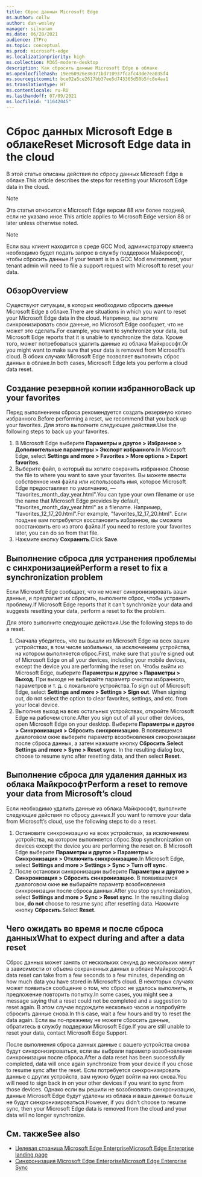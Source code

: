 ```yaml
---
title: Сброс данных Microsoft Edge
ms.author: collw
author: dan-wesley
manager: silvanam
ms.date: 06/28/2021
audience: ITPro
ms.topic: conceptual
ms.prod: microsoft-edge
ms.localizationpriority: high
ms.collection: M365-modern-desktop
description: Как сбросить данные Microsoft Edge в облаке
ms.openlocfilehash: 19ee60926e36371bd710937fcafc43de7ea035f4
ms.sourcegitcommit: bce02a5ce2617bb37ee5d743365d50b5fc8e4aa1
ms.translationtype: HT
ms.contentlocale: ru-RU
ms.lasthandoff: 07/09/2021
ms.locfileid: "11642045"
---
```

# <a name="reset-microsoft-edge-data-in-the-cloud"></a><span data-ttu-id="2e944-103">Сброс данных Microsoft Edge в облаке</span><span class="sxs-lookup"><span data-stu-id="2e944-103">Reset Microsoft Edge data in the cloud</span></span>

<span data-ttu-id="2e944-104">В этой статье описаны действия по сбросу данных Microsoft Edge в облаке.</span><span class="sxs-lookup"><span data-stu-id="2e944-104">This article describes the steps for resetting your Microsoft Edge data in the cloud.</span></span>

> [!NOTE]
> <span data-ttu-id="2e944-105">Эта статья относится к Microsoft Edge версии 88 или более поздней, если не указано иное.</span><span class="sxs-lookup"><span data-stu-id="2e944-105">This article applies to Microsoft Edge version 88 or later unless otherwise noted.</span></span>

> [!NOTE]
> <span data-ttu-id="2e944-106">Если ваш клиент находится в среде GCC Mod, администратору клиента необходимо будет подать запрос в службу поддержки Майкрософт, чтобы сбросить данные.</span><span class="sxs-lookup"><span data-stu-id="2e944-106">If your tenant is in a GCC Mod environment, your tenant admin will need to file a support request with Microsoft to reset your data.</span></span>

## <a name="overview"></a><span data-ttu-id="2e944-107">Обзор</span><span class="sxs-lookup"><span data-stu-id="2e944-107">Overview</span></span>

<span data-ttu-id="2e944-108">Существуют ситуации, в которых необходимо сбросить данные Microsoft Edge в облаке.</span><span class="sxs-lookup"><span data-stu-id="2e944-108">There are situations in which you want to reset your Microsoft Edge data in the cloud.</span></span> <span data-ttu-id="2e944-109">Например, вы хотите синхронизировать свои данные, но Microsoft Edge сообщает, что не может это сделать.</span><span class="sxs-lookup"><span data-stu-id="2e944-109">For example,  you want to synchronize your data, but Microsoft Edge reports that it is unable to synchronize the data.</span></span> <span data-ttu-id="2e944-110">Кроме того, может потребоваться удалить данные из облака Майкрософт.</span><span class="sxs-lookup"><span data-stu-id="2e944-110">Or you might want to make sure that your data is removed from Microsoft’s cloud.</span></span> <span data-ttu-id="2e944-111">В обоих случаях Microsoft Edge позволяет выполнить сброс данных в облаке.</span><span class="sxs-lookup"><span data-stu-id="2e944-111">In both cases, Microsoft Edge lets you perform a cloud data reset.</span></span>

## <a name="back-up-your-favorites"></a><span data-ttu-id="2e944-112">Создание резервной копии избранного</span><span class="sxs-lookup"><span data-stu-id="2e944-112">Back up your favorites</span></span>

<span data-ttu-id="2e944-113">Перед выполнением сброса рекомендуется создать резервную копию избранного.</span><span class="sxs-lookup"><span data-stu-id="2e944-113">Before performing a reset, we recommend that you back up your favorites.</span></span> <span data-ttu-id="2e944-114">Для этого выполните следующие действия.</span><span class="sxs-lookup"><span data-stu-id="2e944-114">Use the following steps to back up your favorites.</span></span>

1. <span data-ttu-id="2e944-115">В Microsoft Edge выберите **Параметры и другое > Избранное > Дополнительные параметры > Экспорт избранного**.</span><span class="sxs-lookup"><span data-stu-id="2e944-115">In Microsoft Edge, select **Settings and more > Favorites > More options > Export favorites**.</span></span>
2. <span data-ttu-id="2e944-116">Выберите файл, в который вы хотите сохранить избранное.</span><span class="sxs-lookup"><span data-stu-id="2e944-116">Choose the file to where you want to save your favorites.</span></span> <span data-ttu-id="2e944-117">Вы можете ввести собственное имя файла или использовать имя, которое Microsoft Edge предоставляет по умолчанию, — "favorites_month_day_year.html".</span><span class="sxs-lookup"><span data-stu-id="2e944-117">You can type your own filename or use the name that Microsoft Edge provides by default,  "favorites_month_day_year.html" as a filename.</span></span> <span data-ttu-id="2e944-118">Например, "favorites_12_17_20.html".</span><span class="sxs-lookup"><span data-stu-id="2e944-118">For example, "favorites_12_17_20.html".</span></span> <span data-ttu-id="2e944-119">Если позднее вам потребуется восстановить избранное, вы сможете восстановить его из этого файла.</span><span class="sxs-lookup"><span data-stu-id="2e944-119">If you need to restore your favorites later, you can do so from that file.</span></span>
3. <span data-ttu-id="2e944-120">Нажмите кнопку **Сохранить**.</span><span class="sxs-lookup"><span data-stu-id="2e944-120">Click **Save**.</span></span>

## <a name="perform-a-reset-to-fix-a-synchronization-problem"></a><span data-ttu-id="2e944-121">Выполнение сброса для устранения проблемы с синхронизацией</span><span class="sxs-lookup"><span data-stu-id="2e944-121">Perform a reset to fix a synchronization problem</span></span>

<span data-ttu-id="2e944-122">Если Microsoft Edge сообщает, что не может синхронизировать ваши данные, и предлагает их сбросить, выполните сброс, чтобы устранить проблему.</span><span class="sxs-lookup"><span data-stu-id="2e944-122">If Microsoft Edge reports that it can't synchronize your data and suggests resetting your data, perform a reset to fix the problem.</span></span>

<span data-ttu-id="2e944-123">Для этого выполните следующие действия.</span><span class="sxs-lookup"><span data-stu-id="2e944-123">Use the following steps to do a reset.</span></span>

1. <span data-ttu-id="2e944-124">Сначала убедитесь, что вы вышли из Microsoft Edge на всех ваших устройствах, в том числе мобильных, за исключением устройства, на котором выполняется сброс.</span><span class="sxs-lookup"><span data-stu-id="2e944-124">First, make sure that you’re signed out of Microsoft Edge on all your devices, including your mobile devices, except the device you are performing the reset on.</span></span> <span data-ttu-id="2e944-125">Чтобы выйти из Microsoft Edge, выберите **Параметры и другое > Параметры > Выход**. При выходе не выбирайте параметр очистки избранного, параметров и т. д. с локального устройства.</span><span class="sxs-lookup"><span data-stu-id="2e944-125">To sign out of Microsoft Edge, select **Settings and more > Settings > Sign out**. When signing out, do not select the option to clear favorites, settings, and etc. from your local device.</span></span>
2. <span data-ttu-id="2e944-126">Выполнив выход на всех остальных устройствах, откройте Microsoft Edge на рабочем столе.</span><span class="sxs-lookup"><span data-stu-id="2e944-126">After you sign out of all your other devices, open Microsoft Edge on your desktop.</span></span> <span data-ttu-id="2e944-127">Выберите **Параметры и другое > Синхронизация > Сбросить синхронизацию**. В появившемся диалоговом окне выберите параметр возобновления синхронизации после сброса данных, а затем нажмите кнопку **Сбросить**.</span><span class="sxs-lookup"><span data-stu-id="2e944-127">**Select Settings and more > Sync > Reset sync**. In the resulting dialog box, choose to resume sync after resetting data, and then select **Reset**.</span></span>

## <a name="perform-a-reset-to-remove-your-data-from-microsofts-cloud"></a><span data-ttu-id="2e944-128">Выполнение сброса для удаления данных из облака Майкрософт</span><span class="sxs-lookup"><span data-stu-id="2e944-128">Perform a reset to remove your data from Microsoft’s cloud</span></span>

<span data-ttu-id="2e944-129">Если необходимо удалить данные из облака Майкрософт, выполните следующие действия по сбросу данных.</span><span class="sxs-lookup"><span data-stu-id="2e944-129">If you want to remove your data from Microsoft’s cloud, use the following steps to do a reset.</span></span>

1. <span data-ttu-id="2e944-130">Остановите синхронизацию на всех устройствах, за исключением устройства, на котором выполняется сброс.</span><span class="sxs-lookup"><span data-stu-id="2e944-130">Stop synchronization on devices except the device you are performing the reset on.</span></span>  <span data-ttu-id="2e944-131">В Microsoft Edge выберите **Параметры и другое > Параметры > Синхронизация > Отключить синхронизацию**.</span><span class="sxs-lookup"><span data-stu-id="2e944-131">In Microsoft Edge, select **Settings and more > Settings > Sync > Turn off sync**.</span></span>  
2. <span data-ttu-id="2e944-132">После остановки синхронизации выберите **Параметры и другое > Синхронизация > Сбросить синхронизацию**. В появившемся диалоговом окне **не** выбирайте параметр возобновления синхронизации после сброса данных.</span><span class="sxs-lookup"><span data-stu-id="2e944-132">After you stop synchronization, select **Settings and more > Sync > Reset sync**. In the resulting dialog box, **do not** choose to resume sync after resetting data.</span></span> <span data-ttu-id="2e944-133">Нажмите кнопку **Сбросить**.</span><span class="sxs-lookup"><span data-stu-id="2e944-133">Select **Reset**.</span></span>

## <a name="what-to-expect-during-and-after-a-data-reset"></a><span data-ttu-id="2e944-134">Чего ожидать во время и после сброса данных</span><span class="sxs-lookup"><span data-stu-id="2e944-134">What to expect during and after a data reset</span></span>

<span data-ttu-id="2e944-135">Сброс данных может занять от нескольких секунд до нескольких минут в зависимости от объема сохраненных данных в облаке Майкрософт.</span><span class="sxs-lookup"><span data-stu-id="2e944-135">A data reset can take from a few seconds to a few minutes, depending on how much data you have stored in Microsoft’s cloud.</span></span> <span data-ttu-id="2e944-136">В некоторых случаях может появиться сообщение о том, что сброс не удалось выполнить, и предложение повторить попытку.</span><span class="sxs-lookup"><span data-stu-id="2e944-136">In some cases, you might see a message saying that a reset could not be completed and a suggestion to reset again.</span></span> <span data-ttu-id="2e944-137">В этом случае подождите несколько часов и попробуйте сбросить данные снова.</span><span class="sxs-lookup"><span data-stu-id="2e944-137">In this case, wait a few hours and try to reset the data again.</span></span> <span data-ttu-id="2e944-138">Если вы по-прежнему не можете сбросить данные, обратитесь в службу поддержки Microsoft Edge.</span><span class="sxs-lookup"><span data-stu-id="2e944-138">If you are still unable to reset your data, contact Microsoft Edge Support.</span></span>

<span data-ttu-id="2e944-139">После выполнения сброса данных данные с вашего устройства снова будут синхронизироваться, если вы выбрали параметр возобновления синхронизации после сброса.</span><span class="sxs-lookup"><span data-stu-id="2e944-139">After a data reset has been successfully completed, data will once again synchronize from your device if you chose to resume sync after the reset.</span></span> <span data-ttu-id="2e944-140">Если потребуется синхронизировать данные с других устройств, вам нужно будет войти на них снова.</span><span class="sxs-lookup"><span data-stu-id="2e944-140">You will need to sign back in on your other devices if you want to sync from those devices.</span></span> <span data-ttu-id="2e944-141">Однако если вы решили не возобновлять синхронизацию, данные Microsoft Edge будут удалены из облака и ваши данные больше не будут синхронизироваться.</span><span class="sxs-lookup"><span data-stu-id="2e944-141">However, if you didn’t choose to resume sync, then your Microsoft Edge data is removed from the cloud and your data will no longer synchronize.</span></span>

## <a name="see-also"></a><span data-ttu-id="2e944-142">См. также</span><span class="sxs-lookup"><span data-stu-id="2e944-142">See also</span></span>

- [<span data-ttu-id="2e944-143">Целевая страница Microsoft Edge Enterprise</span><span class="sxs-lookup"><span data-stu-id="2e944-143">Microsoft Edge Enterprise landing page</span></span>](https://aka.ms/EdgeEnterprise)
- [<span data-ttu-id="2e944-144">Синхронизация Microsoft Edge Enterprise</span><span class="sxs-lookup"><span data-stu-id="2e944-144">Microsoft Edge Enterprise Sync</span></span>](microsoft-edge-enterprise-sync.md)
